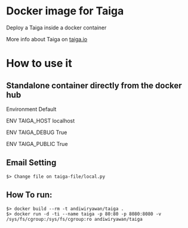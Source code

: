 # Docker image for Taiga

Deploy a Taiga inside a docker container

More info about Taiga on [taiga.io](https://taiga.io)

# How to use it

## Standalone container directly from the docker hub

Environment Default

ENV TAIGA_HOST localhost

ENV TAIGA_DEBUG True

ENV TAIGA_PUBLIC True

## Email Setting

    $> Change file on taiga-file/local.py

## How To run:

    $> docker build --rm -t andiwiryawan/taiga .
    $> docker run -d -ti --name taiga -p 80:80 -p 8080:8080 -v /sys/fs/cgroup:/sys/fs/cgroup:ro andiwiryawan/taiga